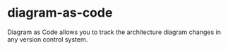 # diagram-as-code
Diagram as Code allows you to track the architecture diagram changes in any version control system.
